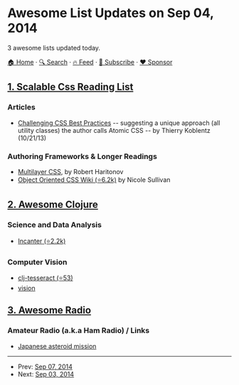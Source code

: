 # Awesome List Updates on Sep 04, 2014

3 awesome lists updated today.

[🏠 Home](/README.md) · [🔍 Search](https://www.trackawesomelist.com/search/) · [🔥 Feed](https://www.trackawesomelist.com/rss.xml) · [📮 Subscribe](https://trackawesomelist.us17.list-manage.com/subscribe?u=d2f0117aa829c83a63ec63c2f&id=36a103854c) · [❤️  Sponsor](https://github.com/sponsors/theowenyoung)



## [1. Scalable Css Reading List](/content/davidtheclark/scalable-css-reading-list/README.md)

### Articles

*   [Challenging CSS Best Practices](http://www.smashingmagazine.com/2013/10/21/challenging-css-best-practices-atomic-approach/) -- suggesting a unique approach (all utility classes) the author calls Atomic CSS -- by Thierry Koblentz (10/21/13)

### Authoring Frameworks & Longer Readings

*   [Multilayer CSS](http://operatino.github.io/MCSS/en/), by Robert Haritonov
*   [Object Oriented CSS Wiki (⭐6.2k)](https://github.com/stubbornella/oocss/wiki) by Nicole Sullivan

## [2. Awesome Clojure](/content/razum2um/awesome-clojure/README.md)

### Science and Data Analysis

*   [Incanter (⭐2.2k)](https://github.com/incanter/incanter)

### Computer Vision

*   [clj-tesseract (⭐53)](https://github.com/antoniogarrote/clj-tesseract)
*   [vision](http://nakkaya.com/vision.html)

## [3. Awesome Radio](/content/kyleterry/awesome-radio/README.md)

### Amateur Radio (a.k.a Ham Radio) / Links

*   [Japanese asteroid mission](http://www.arrl.org/news/amateur-radio-transponder-will-accompany-japanese-asteroid-mission-into-deep-space)

---

- Prev: [Sep 07, 2014](/content/2014/09/07/README.md)
- Next: [Sep 03, 2014](/content/2014/09/03/README.md)